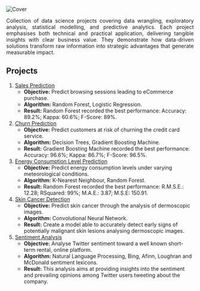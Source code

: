 ![Cover](Images/Cover.jpeg)
<p align="justify">
Collection of data science projects covering data wrangling, exploratory analysis, statistical modelling, and predictive analytics. Each project emphasises both technical and practical application, delivering tangible insights with clear business value. They demonstrate how data-driven solutions transform raw information into strategic advantages that generate measurable impact.

## Projects
1. [Sales Prediction](https://github.com/justgrossi/Portfolio/blob/main/1.Sales_Prediction/description.md)
   - **Objective:** Predict browsing sessions leading to eCommerce purchase.
   - **Algorithm:** Random Forest, Logistic Regression.
   - **Result:** Random Forest recorded the best performance: Accuracy: 89.2%; Kappa: 60.6%; F-Score: 89%.
2. [Churn Prediction](https://github.com/justgrossi/Portfolio/blob/main/2.Churn_Prediction/description.md)
   - **Objective:** Predict customers at risk of churning the credit card service.
   - **Algorithm:** Decision Trees, Gradient Boosting Machine.
   - **Result:** Gradient Boosting Machine recorded the best performance: Accuracy: 96.6%; Kappa: 86.7%; F-Score: 96.5%.
3. [Energy Consumption Level Prediction](https://github.com/justgrossi/Portfolio/blob/main/3.Energy_Consumption_Prediction/description.md)
   - **Objective:** Predict energy consumption levels under varying meteorological conditions.
   - **Algorithm:** K-Nearest Neighbour, Random Forest.
   - **Result:** Random Forest recorded the best performance: R.M.S.E.: 12.28; RSquared: 99%; M.A.E.: 3.87; M.S.E: 150.91.
4. [Skin Cancer Detection](https://github.com/justgrossi/Portfolio/blob/main/4.Skin_Cancer/description.md)
   - **Objective:** Predict skin cancer through the analysis of dermoscopic images.
   - **Algorithm:** Convolutional Neural Network.
   - **Result:** Create a model able to accurately detect early signs of potentially malignant skin lesions analysing dermoscopic images.
5. [Sentiment Analysis](https://github.com/justgrossi/Portfolio/blob/main/5.Sentiment_Analysis/description.md)
   - **Objective:** Analyse Twitter sentiment toward a well known short-term rental, online platform.
   - **Algorithm:** Natural Language Processing, Bing, Afinn, Loughran and McDonald sentiment lexicons.
   - **Result:** This analysis aims at providing insights into the sentiment and prevailing opinions among Twitter users tweeting about the company.
</p>